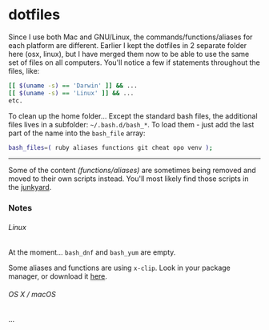 # dotfiles

Since I use both Mac and GNU/Linux, the commands/functions/aliases for each platform are different. Earlier I kept the dotfiles in 2 separate folder here (osx, linux), but I have merged them now to be able to use the same set of files on all computers. You'll notice a few if statements throughout the files, like:

```bash
[[ $(uname -s) == 'Darwin' ]] && ...
[[ $(uname -s) == 'Linux' ]] && ...
etc.
```

To clean up the home folder… Except the standard bash files, the additional files lives in a subfolder: `~/.bash.d/bash_*`. To load them - just add the last part of the name into the `bash_file` array:

```bash
bash_files=( ruby aliases functions git cheat opo venv );
```


- - -


Some of the content _(functions/aliases)_ are sometimes being removed and moved to their own scripts instead. You'll most likely find those scripts in the [junkyard][jy].



### Notes

###### Linux

At the moment… `bash_dnf` and `bash_yum` are empty.

Some aliases and functions are using `x-clip`. Look in your package manager, or download it [here][xclip].



###### OS X / macOS

...


<!-- Markdown: link and img defs -->
[jy]: https://gitlab.com/iEFdev/junkyard "Junkyard"
[xclip]: http://sourceforge.net/projects/xclip/ "xclip :: SourceForge"